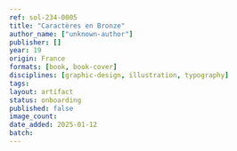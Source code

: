 ```yaml
---
ref: sol-234-0005
title: "Caractères en Bronze"
author_name: ["unknown-author"]
publisher: []
year: 19
origin: France
formats: [book, book-cover]
disciplines: [graphic-design, illustration, typography]
tags:
layout: artifact
status: onboarding
published: false
image_count:
date_added: 2025-01-12
batch:
---
```

